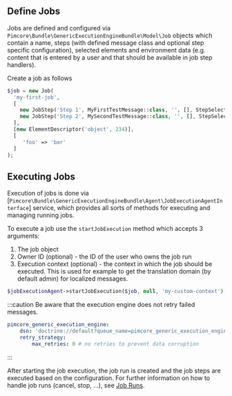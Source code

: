 ## Define Jobs
Jobs are defined and configured via `Pimcore\Bundle\GenericExecutionEngineBundle\Model\Job` objects which contain
a name, steps (with defined message class and optional step specific configuration), selected elements and
environment data (e.g. content that is entered by a user and that should be available in job step handlers).

Create a job as follows

```php 
$job = new Job(
  'my-first-job',
  [
    new JobStep('Step 1', MyFirstTestMessage::class, '', [], StepSelectionMode::FOR_EACH),
    new JobStep('Step 2', MySecondTestMessage::class, '', [], StepSelectionMode::FOR_EACH),
  ],
  [new ElementDescriptor('object', 234)],
  [
     'foo' => 'bar'
  ]
);
```

## Executing Jobs
Execution of jobs is done via [`Pimcore\Bundle\GenericExecutionEngineBundle\Agent\JobExecutionAgentInterface`] service,
which provides all sorts of methods for executing and managing running jobs.

To execute a job use the `startJobExecution` method which accepts 3 arguments:
1. The job object
2. Owner ID (optional) - the ID of the user who owns the job run
3. Execution context (optional) - the context in which the job should be executed. This is used for example to get the translation domain (by default admin) for localized messages.

```php
$jobExecutionAgent->startJobExecution($job, null, 'my-custom-context');
```

:::caution
Be aware that the execution engine does not retry failed messages.

```yaml
pimcore_generic_execution_engine:
    dsn: 'doctrine://default?queue_name=pimcore_generic_execution_engine'
    retry_strategy:
        max_retries: 0 # no retries to prevent data corruption
```
:::

After starting the job execution, the job run is created and the job steps are executed based on the configuration.
For further information on how to handle job runs (cancel, stop, ...), see [Job Runs](./02_JobRun.md).
